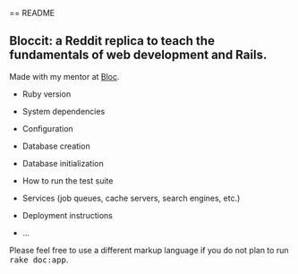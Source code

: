 == README

 ## Bloccit: a Reddit replica to teach the fundamentals of web development and Rails.
 
 Made with my mentor at [Bloc](http://bloc.io).

* Ruby version

* System dependencies

* Configuration

* Database creation

* Database initialization

* How to run the test suite

* Services (job queues, cache servers, search engines, etc.)

* Deployment instructions

* ...


Please feel free to use a different markup language if you do not plan to run
<tt>rake doc:app</tt>.

